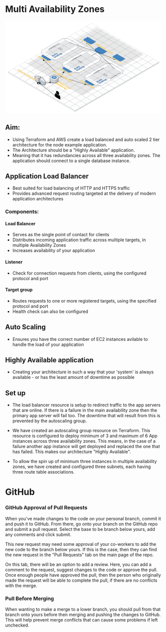 # Multi Availability Zones
![](assets/readme-ca0f2051.png)
## Aim:
- Using Terraform and AWS create a load balanced and auto scaled 2 tier architecture for the node example application.
- The Architecture should be a "Highly Available" application.
- Meaning that it has redundancies across all three availability zones. The application should connect to a single database instance.

## Application Load Balancer
- Best suited for load balancing of HTTP and HTTPS traffic
- Provides advanced request routing targeted at the delivery of modern application architectures

### Components:

#### Load Balancer
- Serves as the single point of contact for clients
- Distributes incoming application traffic across multiple targets, in multiple Availability Zones
- Increases availability of your application

#### Listener
- Check for connection requests from clients, using the configured protocol and port

#### Target group
- Routes requests to one or more registered targets, using the specified protocol and port
- Health check can also be configured

## Auto Scaling
- Ensures you have the correct number of EC2 instances avilable to handle the load of your application

## Highly Available application
- Creating your architecture in such a way that your 'system' is always available - or has the least amount of downtime as possible

## Set up
- The load balancer resource is setup to redirect traffic to the app servers that are online. If there is a failure in the main availability zone then the primary app server will fail too. The downtime that will result from this is prevented by the autoscaling group.

- We have created an autoscaling group resource on Terraform. This resource is configured to deploy minimum of 3 and maximum of 6 App instances across three availability zones. This means, in the case of a failure another app instance will get deployed and replaced the one that has failed. This makes our architecture "Highly Available".

 - To allow the spin up of minimum three instances in multiple availability zones, we have created and configured three subnets, each having three route table associations.

# GitHub

### GitHub Approval of Pull Requests

When you've made changes to the code on your personal branch, commit it and
push it to GitHub. From there, go onto your branch on the GitHub repo and
submit a pull request. Select the base to be branch below yours, add any
comments and click submit.

This new request may need some approval of your co-workers to add the new code
to the branch below yours. If this is the case, then they can find the new
request in the "Pull Requests" tab on the main page of the repo.

On this tab, there will be an option to add a review. Here, you can add a
comment to the request, suggest changes to the code or approve the pull. Once
enough people have approved the pull, then the person who originally made the
request will be able to complete the pull, if there are no conflicts with the
merge.

### Pull Before Merging
When wanting to make a merge to a lower branch, you should pull from that
branch onto yours before then merging and pushing the changes to GitHub. This
will help prevent merge conflicts that can cause some problems if left
unchecked.

